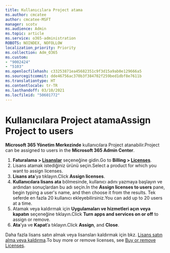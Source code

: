 ```yaml
---
title: Kullanıcılara Project atama
ms.author: cmcatee
author: cmcatee-MSFT
manager: scotv
ms.audience: Admin
ms.topic: article
ms.service: o365-administration
ROBOTS: NOINDEX, NOFOLLOW
localization_priority: Priority
ms.collection: Adm_O365
ms.custom:
- "9002424"
- "5103"
ms.openlocfilehash: c33253871ea45682351c9f3d15a9ab0e129666a5
ms.sourcegitcommit: dde46756ac370b3f384702f259bed1dbf8e7611b
ms.translationtype: HT
ms.contentlocale: tr-TR
ms.lasthandoff: 03/10/2021
ms.locfileid: "50601772"
---
```

# <a name="assign-project-to-users"></a><span data-ttu-id="f5ac6-102">Kullanıcılara Project atama</span><span class="sxs-lookup"><span data-stu-id="f5ac6-102">Assign Project to users</span></span>

<span data-ttu-id="f5ac6-103">**Microsoft 365 Yönetim Merkezinde** kullanıcılara Project atanabilir.</span><span class="sxs-lookup"><span data-stu-id="f5ac6-103">Project can be assigned to users in the **Microsoft 365 Admin Center**.</span></span>

1. <span data-ttu-id="f5ac6-104">**Faturalama > [Lisanslar](https://go.microsoft.com/fwlink/p/?linkid=842264)** seçeneğine gidin.</span><span class="sxs-lookup"><span data-stu-id="f5ac6-104">Go to **Billing > [Licenses](https://go.microsoft.com/fwlink/p/?linkid=842264)**.</span></span>
2. <span data-ttu-id="f5ac6-105">Lisans atamak istediğiniz ürünü seçin.</span><span class="sxs-lookup"><span data-stu-id="f5ac6-105">Select a product for which you want to assign licenses.</span></span>
3. <span data-ttu-id="f5ac6-106">**Lisans ata**’ya tıklayın.</span><span class="sxs-lookup"><span data-stu-id="f5ac6-106">Click **Assign licenses**.</span></span>
4. <span data-ttu-id="f5ac6-107">**Kullanıcılara lisans ata** bölmesinde, kullanıcı adını yazmaya başlayın ve ardından sonuçlardan bu adı seçin.</span><span class="sxs-lookup"><span data-stu-id="f5ac6-107">In the **Assign licenses to users** pane, begin typing a user's name, and then choose it from the results.</span></span> <span data-ttu-id="f5ac6-108">Tek seferde en fazla 20 kullanıcı ekleyebilirsiniz.</span><span class="sxs-lookup"><span data-stu-id="f5ac6-108">You can add up to 20 users at a time.</span></span>
5. <span data-ttu-id="f5ac6-109">Atamak veya kaldırmak için **Uygulamaları ve hizmetleri açın veya kapatın** seçeneğine tıklayın.</span><span class="sxs-lookup"><span data-stu-id="f5ac6-109">Click **Turn apps and services on or off** to assign or remove.</span></span>
6. <span data-ttu-id="f5ac6-110">**Ata**’ya ve **Kapat**’a tıklayın.</span><span class="sxs-lookup"><span data-stu-id="f5ac6-110">Click **Assign**, and **Close**.</span></span>

<span data-ttu-id="f5ac6-111">Daha fazla lisans satın almak veya lisansları kaldırmak için bkz. [Lisans satın alma veya kaldırma](https://docs.microsoft.com/microsoft-365/commerce/licenses/buy-licenses#buy-or-remove-licenses-for-your-business-subscription).</span><span class="sxs-lookup"><span data-stu-id="f5ac6-111">To buy more or remove licenses, see [Buy or remove Licenses](https://docs.microsoft.com/microsoft-365/commerce/licenses/buy-licenses#buy-or-remove-licenses-for-your-business-subscription).</span></span>